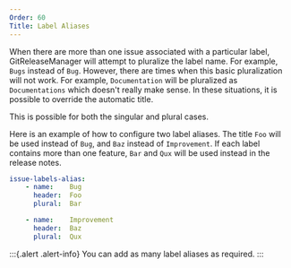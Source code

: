 ```yaml
---
Order: 60
Title: Label Aliases
---
```


When there are more than one issue associated with a particular label, GitReleaseManager will attempt to pluralize the label name.  For example, `Bugs` instead of `Bug`.  However, there are times when this basic pluralization will not work.  For example, `Documentation` will be pluralized as `Documentations` which doesn't really make sense.  In these situations, it is possible to override the automatic title.

This is possible for both the singular and plural cases.

Here is an example of how to configure two label aliases.  The title `Foo` will be used instead of `Bug`, and `Baz` instead of `Improvement`.  If each label contains more than one feature, `Bar` and `Qux` will be used instead in the release notes.

```yaml
issue-labels-alias:
    - name:    Bug
      header:  Foo
      plural:  Bar

    - name:    Improvement
      header:  Baz
      plural:  Qux
```

:::{.alert .alert-info}
You can add as many label aliases as required.
:::
